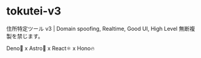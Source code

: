 # tokutei-v3
住所特定ツール v3 | Domain spoofing, Realtime, Good UI, High Level
無断複製を禁じます。

Deno🦕 x Astro🚀 x React⚛️ x Hono🔥
